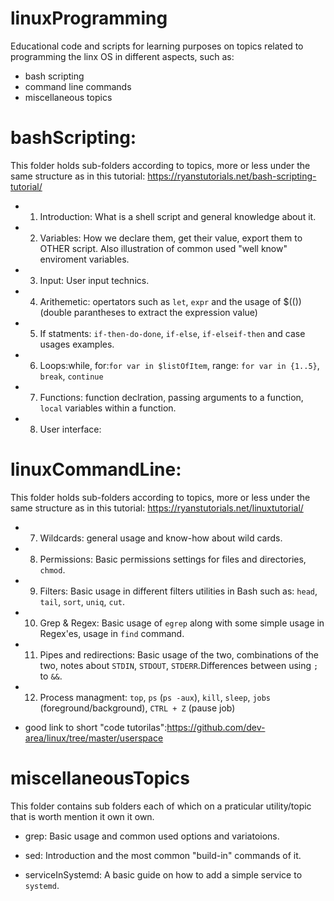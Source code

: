 # linuxProgramming
Educational code and scripts for learning purposes on topics related to programming the linx OS in different aspects, such as:
- bash scripting
- command line commands
- miscellaneous topics

# bashScripting:

This folder holds sub-folders according to topics, more or less under the same structure as in this tutorial: https://ryanstutorials.net/bash-scripting-tutorial/

- 1) Introduction: What is a shell script and general knowledge about it.

- 2) Variables: How we declare them, get their value, export them to OTHER script. Also illustration of common used "well know" enviroment variables.

- 3) Input: User input technics.

- 4) Arithemetic: opertators such as `let`, `expr` and the usage of $((<expression>)) (double parantheses to extract the expression value)

- 5) If statments: `if-then-do-done`, `if-else`, `if-elseif-then` and case usages examples.

- 6) Loops:while, for:`for var in $listOfItem`, range: `for var in {1..5}`, `break`, `continue`

- 7) Functions: function declration, passing arguments to a function, `local` variables within a function. 

- 8) User interface:

# linuxCommandLine:

This folder holds sub-folders according to topics,  more or less under the same structure as in this tutorial: https://ryanstutorials.net/linuxtutorial/

- 7) Wildcards: general usage and know-how about wild cards.

- 8) Permissions: Basic permissions settings for files and directories, `chmod`.

- 9) Filters: Basic usage in different filters utilities in Bash such as: `head`, `tail`, `sort`, `uniq`, `cut`.

- 10) Grep & Regex: Basic usage of `egrep` along with some simple usage in Regex'es, usage in `find` command.

- 11) Pipes and redirections: Basic usage of the two, combinations of the two, notes about `STDIN`, `STDOUT`, `STDERR`.Differences between using `;` to `&&`.

- 12) Process managment: `top`, `ps` (`ps -aux`), `kill`, `sleep`, `jobs` (foreground/background), `CTRL + Z` (pause job) 

* good link to short "code tutorilas":https://github.com/dev-area/linux/tree/master/userspace

# miscellaneousTopics

This folder contains sub folders each of which on a praticular utility/topic that is worth mention it own it own.

- grep: Basic usage and common used options and variatoions.

- sed: Introduction and the most common "build-in" commands of it.

- serviceInSystemd: A basic guide on how to add a simple service to `systemd`.
 

